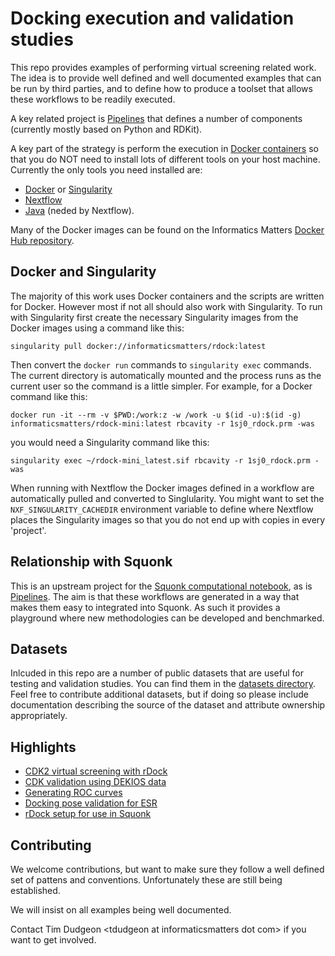 # Docking execution and validation studies

This repo provides examples of performing virtual screening related work.
The idea is to provide well defined and well documented examples that can be run
by third parties, and to define how to produce a toolset that allows these
workflows to be readily executed.

A key related project is [Pipelines](https://github.com/InformaticsMatters/pipelines)
that defines a number of components (currently mostly based on Python and RDKit).

A key part of the strategy is perform the execution in [Docker containers](https://www.docker.com/)
so that you do NOT need to install lots of different tools on your host machine. Currently the only
tools you need installed are:

* [Docker](https://www.docker.com/community-edition) or [Singularity](https://www.sylabs.io/singularity/)
* [Nextflow](https://www.nextflow.io/) 
* [Java](http://www.oracle.com/technetwork/java/javase/overview/index.html) (neded by Nextflow).

Many of the Docker images can be found on the Informatics Matters 
[Docker Hub repository](https://hub.docker.com/u/informaticsmatters/).

## Docker and Singularity

The majority of this work uses Docker containers and the scripts are written for Docker.
However most if not all should also work with Singularity.
To run with Singularity first create the necessary Singularity images from the Docker images
using a command like this:
```
singularity pull docker://informaticsmatters/rdock:latest
``` 

Then convert the `docker run` commands to `singularity exec` commands. The current directory is automatically
mounted and the process runs as the current user so the command is a little simpler. For example, for a 
Docker command like this:
```
docker run -it --rm -v $PWD:/work:z -w /work -u $(id -u):$(id -g) informaticsmatters/rdock-mini:latest rbcavity -r 1sj0_rdock.prm -was
```

you would need a Singularity command like this:
```
singularity exec ~/rdock-mini_latest.sif rbcavity -r 1sj0_rdock.prm -was
```

When running with Nextflow the Docker images defined in a workflow are automatically pulled and converted
to Singlularity. You might want to set the `NXF_SINGULARITY_CACHEDIR` environment variable
to define where Nextflow places the Singularity images so that you do not end up with copies in every 'project'.

## Relationship with Squonk

This is an upstream project for the [Squonk computational notebook](http://squonk.it), as is 
[Pipelines](https://github.com/InformaticsMatters/pipelines). The aim is that these workflows
are generated in a way that makes them easy to integrated into Squonk. As such it provides a 
playground where new methodologies can be developed and benchmarked.

## Datasets

Inlcuded in this repo are a number of public datasets that are useful for testing and validation studies.
You can find them in the [datasets directory](datasets).
Feel free to contribute additional datasets, but if doing so please include documentation describing the source
of the dataset and attribute ownership appropriately.

## Highlights

* [CDK2 virtual screening with rDock](targets/cdk2/expts/vs-rdock-expt1/README.md)
* [CDK validation using DEKIOS data](targets/cdk2/expts/vs-dekois/README.md)
* [Generating ROC curves](targets/hivpr/expts/vs_roc_curve/README.md)
* [Docking pose validation for ESR](targets/esr/expts/pose-validation/README.md)
* [rDock setup for use in Squonk](targets/dhfr/expts/vs-simple-rdock/README.md)

## Contributing

We welcome contributions, but want to make sure they follow a well defined set of pattens and 
conventions. Unfortunately these are still being established.

We will insist on all examples being well documented.

Contact Tim Dudgeon \<tdudgeon at informaticsmatters dot com\> if you want to get involved.

